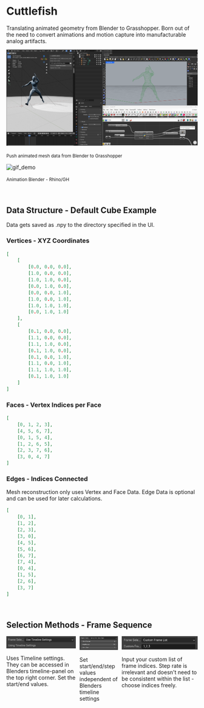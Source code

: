 # Cuttlefish
Translating animated geometry from Blender to Grasshopper. Born out of the need to convert animations and motion capture into manufacturable analog artifacts.

!["Screengrab Blender and Rhino/GH"](/rm_img/Screenshot%202024-09-04%20232517.png?raw=true)
<p><small>Push animated mesh data from Blender to Grasshopper</small></p>

![gif_demo](/rm_img/gif_demo.gif)
<p><small>Animation Blender - Rhino/GH</small></p>

<br>

## Data Structure - Default Cube Example

Data gets saved as .npy to the directory specified in the UI.

### Vertices - XYZ Coordinates
```json
[
    [
        [0.0, 0.0, 0.0],
        [1.0, 0.0, 0.0],
        [1.0, 1.0, 0.0],
        [0.0, 1.0, 0.0],
        [0.0, 0.0, 1.0],
        [1.0, 0.0, 1.0],
        [1.0, 1.0, 1.0],
        [0.0, 1.0, 1.0]
    ],
    [
        [0.1, 0.0, 0.0],
        [1.1, 0.0, 0.0],
        [1.1, 1.0, 0.0],
        [0.1, 1.0, 0.0],
        [0.1, 0.0, 1.0],
        [1.1, 0.0, 1.0],
        [1.1, 1.0, 1.0],
        [0.1, 1.0, 1.0]
    ]
]
```

### Faces - Vertex Indices per Face
```json
[
    [0, 1, 2, 3],
    [4, 5, 6, 7],
    [0, 1, 5, 4],
    [1, 2, 6, 5],
    [2, 3, 7, 6],
    [3, 0, 4, 7]
]
```

### Edges - Indices Connected
Mesh reconstruction only uses Vertex and Face Data. Edge Data is optional and can be used for later calculations.
```json
[
    [0, 1],
    [1, 2],
    [2, 3],
    [3, 0],
    [4, 5],
    [5, 6],
    [6, 7],
    [7, 4],
    [0, 4],
    [1, 5],
    [2, 6],
    [3, 7]
]
``` 
<br>

## Selection Methods - Frame Sequence

<div style="display: flex; justify-content: space-between;">
  <div style="text-align: center; margin-right: 10px;">
    <img src="./rm_img/frame_selection/use_timeline_settings.jpg" alt="Use Timeline Settings" style="width: 100%;">
    <p style="text-align: left;">Uses Timeline settings. They can be accessed in Blenders timeline-panel on the top right corner. Set the start/end values.</p>
  </div>
  <div style="text-align: center; margin-right: 10px;">
    <img src="./rm_img/frame_selection/step_rate.jpg" alt="Step Rate" style="width: 100%;">
    <p style="text-align: left;">Set start/end/step values independent of Blenders timeline settings</p>
  </div>
  <div style="text-align: center;">
    <img src="./rm_img/frame_selection/frame_list.jpg" alt="Frame List" style="width: 100%;">
    <p style="text-align: left;">Input your custom list of frame indices. Step rate is irrelevant and doesn't need to be consistent within the list - choose indices freely.</p>
  </div>
</div>